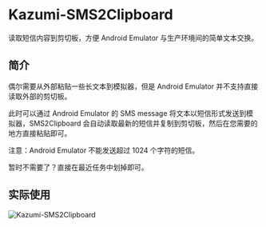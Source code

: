 # Kazumi-SMS2Clipboard
读取短信内容到剪切板，方便 Android Emulator 与生产环境间的简单文本交换。

## 简介  
偶尔需要从外部粘贴一些长文本到模拟器，但是 Android Emulator 并不支持直接读取外部的剪切板。  

此时可以通过 Android Emulator 的 SMS message 将文本以短信形式发送到模拟器，SMS2Clipboard 会自动读取最新的短信并复制到剪切板，然后在您需要的地方直接粘贴即可。  

注意：Android Emulator 不能发送超过 1024 个字符的短信。  
  
  
暂时不需要了？直接在最近任务中划掉即可。  

## 实际使用  
![Kazumi-SMS2Clipboard](https://raw.githubusercontent.com/yuki-ryoko/Kazumi-SMS2Clipboard/master/preview.gif)
